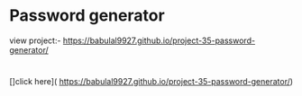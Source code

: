 # Password generator
view project:- https://babulal9927.github.io/project-35-password-generator/
#
[]click here]( https://babulal9927.github.io/project-35-password-generator/)
